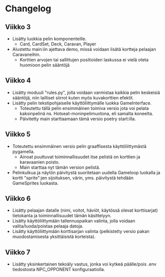 # Changelog

## Viikko 3
- Lisätty luokkia pelin komponenteille.
  - Card, CardSet, Deck, Caravan, Player
- Alustettu main:iin ajettava demo, missä voidaan lisätä kortteja pelaajan Caravaneihin. 
  - Korttien arvojen tai sallittujen positioiden laskussa ei vielä oteta huomioon pelin sääntöjä

## Viikko 4
- Lisätty moduuli "rules.py", jolla voidaan varmistaa kaikkia pelin keskeisiä sääntöjä, niin lailliset siirrot kuten myös kuvakorttien efektit.
- Lisätty pelin tekstipohjaiselle käyttöliittymälle luokka GameInterface. 
  - Toteutettu tällä pelin ensimmäinen toimiva versio jota voi pelata kaksinpelinä ns. Hotseat-moninpelimuotona, eli samalta koneelta.
  - Päivitetty main starttaamaan tämä versio poetry start:illa.

## Viikko 5
- Toteutettu ensimmäinen versio pelin graaffisesta käyttöliittymästä pygamella.
  - Ainoat puuttuvat toiminnallisuudet itse pelistä on korttien ja karavaanien poisto.
  - Main starttaa nyt tämän version pelistä.
- Pelinkulkua ja näytön päivitystä suoritetaan uudella Gameloop luokalla ja kortti "sprite":jen sijoituksen, värin, yms. päivitystä tehdään GameSprites luokasta.

## Viikko 6
- Lisätty pelaajan datalle (nimi, voitot, häviöt, käytössä olevat korttisarjat) tietokanta ja toiminnallisuudet tämän käsittelyyn.
- Lisätty käyttöliittymään tallennuspaikan valinta, jolla voidaan valita/luoda/poistaa pelaaja datoja.
- Lisätty käyttöliittymään korttisarjan valinta (pelkistetty versio pakan muodostamisesta yksittäisistä korteista).

## Viikko 7
- Lisätty yksinkertainen tekoäly vastus, jonka voi kytkeä päälle/pois .env tiedostosta NPC_OPPONENT konfiguraatiolla.
